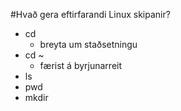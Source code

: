 #Hvað gera eftirfarandi Linux skipanir?
*	cd 
	*	breyta um staðsetningu
*	cd ~
	*	færist á byrjunarreit
*	ls
*	pwd
*	mkdir
